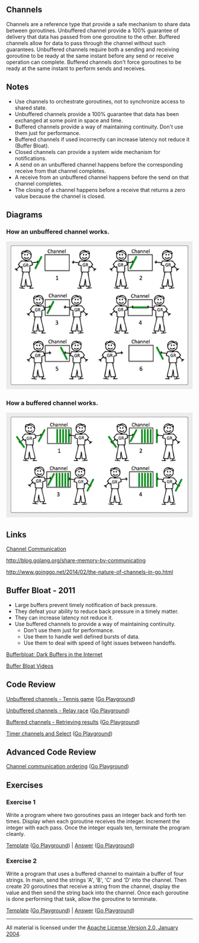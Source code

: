 ## Channels
Channels are a reference type that provide a safe mechanism to share data between goroutines. Unbuffered channel provide a 100% guarantee of delivery that data has passed from one goroutine to the other. Buffered channels allow for data to pass through the channel without such guarantees. Unbuffered channels require both a sending and receiving goroutine to be ready at the same instant before any send or receive operation can complete. Buffered channels don't force goroutines to be ready at the same instant to perform sends and receives.

## Notes

* Use channels to orchestrate goroutines, not to synchronize access to shared state.
* Unbuffered channels provide a 100% guarantee that data has been exchanged at some point in space and time.
* Buffered channels provide a way of maintaining continuity. Don't use them just for performance.
* Buffered channels if used incorrectly can increase latency not reduce it (Buffer Bloat).
* Closed channels can provide a system wide mechanism for notifications.
* A send on an unbuffered channel happens before the corresponding receive from that channel completes.
* A receive from an unbuffered channel happens before the send on that channel completes.
* The closing of a channel happens before a receive that returns a zero value because the channel is closed.

## Diagrams

### How an unbuffered channel works.

![Ardan Labs](unbuffered.png)

### How a buffered channel works.

![Ardan Labs](buffered.png)

## Links

[Channel Communication](https://golang.org/ref/mem#tmp_7)

http://blog.golang.org/share-memory-by-communicating

http://www.goinggo.net/2014/02/the-nature-of-channels-in-go.html

## Buffer Bloat - 2011

* Large buffers prevent timely notification of back pressure.
* They defeat your ability to reduce back pressure in a timely matter.
* They can increase latency not reduce it.
* Use buffered channels to provide a way of maintaining continuity.
	* Don't use them just for performance.
	* Use them to handle well defined bursts of data.
	* Use them to deal with speed of light issues between handoffs.

[Bufferbloat: Dark Buffers in the Internet](https://www.youtube.com/watch?v=qbIozKVz73g)

[Buffer Bloat Videos](http://www.bufferbloat.net/projects/cerowrt/wiki/Bloat-videos)

## Code Review

[Unbuffered channels - Tennis game](example1/example1.go) ([Go Playground](https://play.golang.org/p/kuxUFMqy-9))

[Unbuffered channels - Relay race](example2/example2.go) ([Go Playground](http://play.golang.org/p/r1-v3Pf0wz))

[Buffered channels - Retrieving results](example3/example3.go) ([Go Playground](http://play.golang.org/p/_nAP4DKQpL))

[Timer channels and Select](example4/example4.go) ([Go Playground](http://play.golang.org/p/OwIUceuKrM))

## Advanced Code Review

[Channel communication ordering](advanced/example1/example1.go) ([Go Playground](https://play.golang.org/p/xLCzalG2rS))

## Exercises

### Exercise 1
Write a program where two goroutines pass an integer back and forth ten times. Display when each goroutine receives the integer. Increment the integer with each pass. Once the integer equals ten, terminate the program cleanly.

[Template](exercises/template1/template1.go) ([Go Playground](https://play.golang.org/p/0ip9DM7rgx)) | 
[Answer](exercises/exercise1/exercise1.go) ([Go Playground](https://play.golang.org/p/G9eY00v4aP))

### Exercise 2
Write a program that uses a buffered channel to maintain a buffer of four strings. In main, send the strings 'A', 'B', 'C' and 'D' into the channel. Then create 20 goroutines that receive a string from the channel, display the value and then send the string back into the channel. Once each goroutine is done performing that task, allow the goroutine to terminate.

[Template](exercises/template2/template2.go) ([Go Playground](https://play.golang.org/p/0R4Ue3cqdC)) | 
[Answer](exercises/exercise2/exercise2.go) ([Go Playground](https://play.golang.org/p/zcRkuuGYmk))
___
All material is licensed under the [Apache License Version 2.0, January 2004](http://www.apache.org/licenses/LICENSE-2.0).
